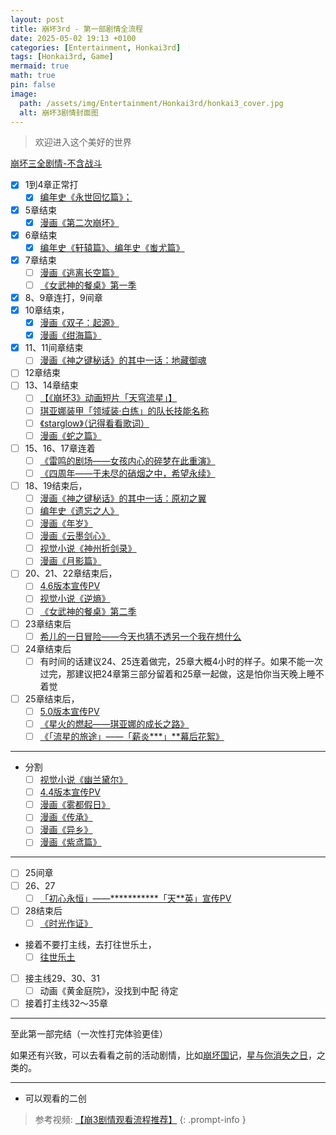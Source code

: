 ```yaml
---
layout: post
title: 崩坏3rd - 第一部剧情全流程
date: 2025-05-02 19:13 +0100
categories: [Entertainment, Honkai3rd]
tags: [Honkai3rd, Game]
mermaid: true
math: true
pin: false
image:
  path: /assets/img/Entertainment/Honkai3rd/honkai3_cover.jpg
  alt: 崩坏3剧情封面图
---
```


> 欢迎进入这个美好的世界

[崩坏三全剧情-不含战斗](https://www.bilibili.com/video/BV1LV411Z7fz/?share_source=copy_web&vd_source=e8fc69104b94ef7031623d697eff8c11)  

- [x] 1到4章正常打  
  - [x] [编年史《永世回忆篇》；](https://www.bilibili.com/video/BV13N411d7DA/?share_source=copy_web&vd_source=e8fc69104b94ef7031623d697eff8c11)  
- [x] 5章结束
  - [x] [漫画《第二次崩坏》](https://comic.bh3.com/book/1012)
- [x] 6章结束
  - [x] [编年史《轩辕篇》、编年史《蚩尤篇》](https://www.bilibili.com/video/BV13N411d7DA/?p=2&share_source=copy_web&vd_source=e8fc69104b94ef7031623d697eff8c11)
- [x] 7章结束
  - [ ] [漫画《逃离长空篇》](https://comic.bh3.com/book/1001)
  - [ ] [《女武神的餐桌》第一季](https://www.bilibili.com/bangumi/play/ep280146/?share_source=copy_web)
- [x] 8、9章连打，9间章
- [x] 10章结束，
  - [x] [漫画《双子：起源》](https://comic.bh3.com/book/1015)
  - [x] [漫画《绀海篇》](https://comic.bh3.com/book/1004)
- [x] 11、11间章结束
  - [ ] [漫画《神之键秘话》的其中一话：地藏御魂](https://comic.bh3.com/book/1010)
- [ ] 12章结束 
- [ ] 13、14章结束
  - [ ] [【《崩坏3》动画短片「天穹流星」】](https://www.bilibili.com/video/BV1U7411N7vr/)  
  - [ ] [琪亚娜装甲「领域装·白练」的队长技能名称](https://zh.moegirl.org.cn/zh-hans/%E7%90%AA%E4%BA%9A%E5%A8%9C%C2%B7%E5%8D%A1%E6%96%AF%E5%85%B0%E5%A8%9C(%E5%B4%A9%E5%9D%8F3)/%E9%A2%86%E5%9F%9F%E8%A3%85%C2%B7%E7%99%BD%E7%BB%83)
  - [ ] [《starglow》（记得看看歌词）](https://comic.bh3.com/book/1017)
  - [ ] [漫画《蛇之篇》](https://comic.bh3.com/book/1017)
- [ ] 15、16、17章连着
  - [ ] [《雷鸣的剧场——女孩内心的碎梦在此重演》](https://www.bilibili.com/video/BV1iz4y1X7uB/?share_source=copy_web&vd_source=e8fc69104b94ef7031623d697eff8c11)  
  - [ ] [《四周年——于未尽的硝烟之中，希望永续》](https://www.bilibili.com/video/BV1H54y1y7wJ/?share_source=copy_web&vd_source=e8fc69104b94ef7031623d697eff8c11)  
- [ ] 18、19结束后，
  - [ ] [漫画《神之键秘话》的其中一话：原初之翼](https://comic.bh3.com/book/1010)
  - [ ] [编年史《遗忘之人》](https://www.bilibili.com/video/BV13N411d7DA/?p=2&share_source=copy_web&vd_source=e8fc69104b94ef7031623d697eff8c11)  
  - [ ] [漫画《年岁》](https://comic.bh3.com/book/1019)
  - [ ] [漫画《云墨剑心》](https://comic.bh3.com/book/1022)
  - [ ] [视觉小说《神州折剑录》](https://webstatic.mihoyo.com/bh3/event/novel-7swords/index.html#/)
  - [ ] [漫画《月影篇》](https://comic.bh3.com/book/1008)
- [ ] 20、21、22章结束后，
  - [ ] [4.6版本宣传PV](https://www.bilibili.com/video/BV14N411o7Ut/?share_source=copy_web&vd_source=e8fc69104b94ef7031623d697eff8c11)
  - [ ] [视觉小说《逆熵》](https://event.bh3.com/avgAntiEntropy/indexAntiEntropy.php?from=ipz)
  - [ ] [《女武神的餐桌》第二季](https://www.bilibili.com/bangumi/play/ep332280/?share_source=copy_web)
- [ ] 23章结束后
  - [ ] [希儿的一日冒险——今天也猜不透另一个我在想什么](https://www.bilibili.com/video/BV1fh411U7oe/?share_source=copy_web)  
- [ ] 24章结束后
  - [ ] 有时间的话建议24、25连着做完，25章大概4小时的样子。如果不能一次过完，那建议把24章第三部分留着和25章一起做，这是怕你当天晚上睡不着觉
- [ ] 25章结束后，
  - [ ] [5.0版本宣传PV](https://www.bilibili.com/video/BV14X4y1w7P6/?share_source=copy_web&vd_source=e8fc69104b94ef7031623d697eff8c11)
  - [ ] [《星火的燃起——琪亚娜的成长之路》](https://www.bilibili.com/video/BV1rQ4y127oT/?share_source=copy_web&vd_source=e8fc69104b94ef7031623d697eff8c11)  
  - [ ] [《「流星的旅途」——「薪炎\*\*\*」\*\*幕后花絮》](https://www.bilibili.com/video/BV1Mh411Y7UT/?share_source=copy_web&vd_source=e8fc69104b94ef7031623d697eff8c11)  

---
- 分割
  - [ ] [视觉小说《幽兰黛尔》](https://event.bh3.com/avgAntiEntropy/indexDurandal.php)
  - [ ] [4.4版本宣传PV](https://www.bilibili.com/video/BV1dA411j7kE/?share_source=copy_web&vd_source=e8fc69104b94ef7031623d697eff8c11)  
  - [ ] [漫画《雾都假日》](https://comic.bh3.com/book/1018)
  - [ ] [漫画《传承》](https://comic.bh3.com/book/1021)
  - [ ] [漫画《异乡》](https://comic.bh3.com/book/1023)
  - [ ] [漫画《紫鸢篇》](https://comic.bh3.com/book/1009)

---
- [ ] 25间章
- [ ] 26、27
  - [ ] [「初心永恒」——\*\*\*\*\*\*\*\*\*\*\*「天\*\*英」宣传PV](https://www.bilibili.com/video/BV1hP4y1E7F3/?share_source=copy_web&vd_source=e8fc69104b94ef7031623d697eff8c11)  
- [ ] 28结束后
  - [ ] [《时光作证》](https://www.bilibili.com/video/BV1kF411p7KE/?share_source=copy_web&vd_source=e8fc69104b94ef7031623d697eff8c11)  
- 接着不要打主线，去打往世乐土，
  - [ ] [往世乐土](https://www.bilibili.com/video/BV1vg411Y7si/?share_source=copy_web&vd_source=e8fc69104b94ef7031623d697eff8c11)  
- [ ] 接主线29、30、31
  - [ ] 动画《黄金庭院》，没找到中配 待定
- [ ] 接着打主线32～35章

---
至此第一部完结（一次性打完体验更佳）

如果还有兴致，可以去看看之前的活动剧情，比如[崩坏国记](https://www.bilibili.com/video/BV1Ck4y1r7HG/?share_source=copy_web&vd_source=e8fc69104b94ef7031623d697eff8c11)，[星与你消失之日](https://www.bilibili.com/video/BV1xQ4y1P7eq/?share_source=copy_web&vd_source=e8fc69104b94ef7031623d697eff8c11)，之类的。

---
- 可以观看的二创

> 参考视频: [【崩3剧情观看流程推荐】](https://www.bilibili.com/video/BV1ZT4m1U7Kb/?share_source=copy_web&vd_source=e8fc69104b94ef7031623d697eff8c11)
{: .prompt-info }